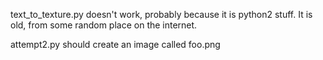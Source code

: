 text_to_texture.py doesn't work, probably because it is python2 stuff. It is old, from some random place on the internet.

attempt2.py should create an image called foo.png
